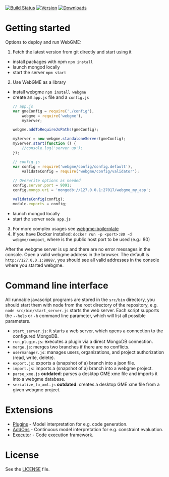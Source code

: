 [![Build Status](https://travis-ci.org/webgme/webgme.svg?branch=master)](https://travis-ci.org/webgme/webgme)
[![Version](https://badge.fury.io/js/webgme.svg)](https://www.npmjs.com/package/webgme)
[![Downloads](http://img.shields.io/npm/dm/webgme.svg?style=flat)](http://img.shields.io/npm/dm/webgme.svg?style=flat)

# Getting started

Options to deploy and run WebGME:

1. Fetch the latest version from git directly and start using it
 * install packages with npm `npm install`
 * launch mongod locally
 * start the server `npm start`
2. Use WebGME as a library
 * install webgme `npm install webgme`
 * create an `app.js` file and a `config.js`
	```javascript
	// app.js
	var gmeConfig = require('./config'),
	    webgme = require('webgme'),
	    myServer;
	
	webgme.addToRequireJsPaths(gmeConfig);
	
	myServer = new webgme.standaloneServer(gmeConfig);
	myServer.start(function () {
	    //console.log('server up');
	});
	```
	```javascript
	// config.js
	var config = require('webgme/config/config.default'),
	    validateConfig = require('webgme/config/validator');
	    
	// Overwrite options as needed
	config.server.port = 9091;
	config.mongo.uri = 'mongodb://127.0.0.1:27017/webgme_my_app';
	
	validateConfig(config);
	module.exports = config;
	```
 * launch mongod locally
 * start the server `node app.js`
3. For more complex usages see [webgme-boilerplate](https://github.com/webgme/webgme-boilerplate)
4. If you have Docker installed: `docker run -p <port>:80 -d webgme/compact`, where <port> is the public host port to be used (e.g.: 80)

After the webgme server is up and there are no error messages in the console. Open a valid webgme address in the browser. The default is `http://127.0.0.1:8888/`, you should see all valid addresses in the console where you started webgme.

# Command line interface

All runnable javascript programs are stored in the `src/bin` directory, you should start them with node from the root directory of the repository, e.g. `node src/bin/start_server.js` starts the web server.
Each script supports the `--help` or `-h` command line parameter, which will list all possible parameters.

* `start_server.js`: it starts a web server, which opens a connection to the configured MongoDB.
* `run_plugin.js`: executes a plugin via a direct MongoDB connection.
* `merge.js`: merges two branches if there are no conflicts.
* `usermanager.js`: manages users, organizations, and project authorization (read, write, delete).
* `export.js`: exports a (snapshot of a) branch into a json file.
* `import.js`: imports a (snapshot of a) branch into a webgme project.
* `parse_xme.js` __outdated__: parses a desktop GME xme file and imports it into a webgme database.
* `serialize_to_xml.js` __outdated__: creates a desktop GME xme file from a given webgme project.

# Extensions
* [Plugins](./src/plugin/README.md) - Model interpretation for e.g. code generation.
* [AddOns](./src/addon/README.md) - Continuous model interpretation for e.g. constraint evaluation.
* [Executor](./src/server/middleware/executor/Readme.md) - Code execution framework.

# License

See the [LICENSE](LICENSE) file.
